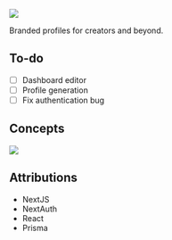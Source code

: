 ![](https://i.imgur.com/Q7MsIFB.png)

Branded profiles for creators and beyond.

## To-do

- [ ] Dashboard editor
- [ ] Profile generation
- [ ] Fix authentication bug 

## Concepts
![](https://libby.gg/libby-profile-page.png)

## Attributions
- NextJS
- NextAuth
- React
- Prisma
